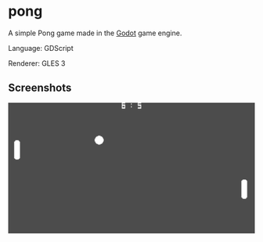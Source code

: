 # pong

A simple Pong game made in the [Godot](https://godotengine.org/) game engine.

Language: GDScript

Renderer: GLES 3

## Screenshots

![Screenshot](screenshots/screenshot.png)
